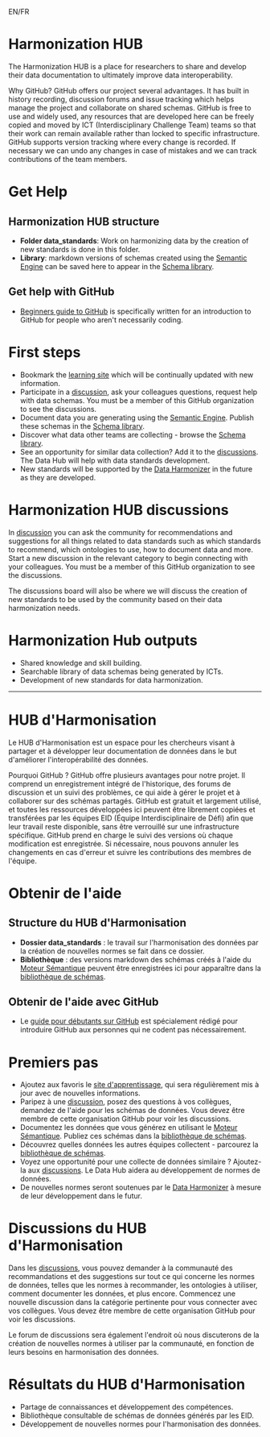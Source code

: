 EN/FR

# Harmonization HUB

The Harmonization HUB is a place for researchers to share and develop their data documentation to ultimately improve data interoperability.

Why GitHub?
GitHub offers our project several advantages. It has built in history recording, discussion forums and issue tracking which helps manage the project and collaborate on shared schemas. GitHub is free to use and widely used, any resources that are developed here can be freely copied and moved by ICT (Interdisciplinary Challenge Team) teams so that their work can remain available rather than locked to specific infrastructure. GitHub supports version tracking where every change is recorded. If necessary we can undo any changes in case of mistakes and we can track contributions of the team members. 

# Get Help

## Harmonization HUB structure

* **Folder data_standards**: Work on harmonizing data by the creation of new standards is done in this folder.
* **Library**: markdown versions of schemas created using the [Semantic Engine](https://www.semanticengine.org) can be saved here to appear in the [Schema library](https://climatesmartagcollab.github.io/HUB-Harmonization/).

## Get help with GitHub
* [Beginners guide to GitHub](https://climatesmartagcollab.github.io/Documentation-en/github/) is specifically written for an introduction to GitHub for people who aren't necessarily coding.

# First steps
* Bookmark the [learning site](https://climatesmartagcollab.github.io/Documentation/) which will be continually updated with new information.
* Participate in a [discussion](https://github.com/orgs/ClimateSmartAgCollab/discussions), ask your colleagues questions, request help with data schemas. You must be a member of this GitHub organization to see the discussions.
* Document data you are generating using the [Semantic Engine](https://www.semanticengine.org). Publish these schemas in the [Schema library](https://climatesmartagcollab.github.io/HUB-Harmonization/).
* Discover what data other teams are collecting - browse the [Schema library](https://climatesmartagcollab.github.io/HUB-Harmonization/).
* See an opportunity for similar data collection? Add it to the [discussions](https://github.com/orgs/ClimateSmartAgCollab/discussions). The Data Hub will help with data standards development.
* New standards will be supported by the [Data Harmonizer](https://github.com/cidgoh/DataHarmonizer) in the future as they are developed.

# Harmonization HUB discussions

In [discussion](https://github.com/orgs/ClimateSmartAgCollab/discussions) you can ask the community for recommendations and suggestions for all things related to data standards such as which standards to recommend, which ontologies to use, how to document data and more. Start a new discussion in the relevant category to begin connecting with your colleagues. You must be a member of this GitHub organization to see the discussions.

The discussions board will also be where we will discuss the creation of new standards to be used by the community based on their data harmonization needs.

# Harmonization Hub outputs

* Shared knowledge and skill building.
* Searchable library of data schemas being generated by ICTs.
* Development of new standards for data harmonization.

---

# HUB d'Harmonisation

Le HUB d'Harmonisation est un espace pour les chercheurs visant à partager et à développer leur documentation de données dans le but d'améliorer l'interopérabilité des données.

Pourquoi GitHub ?
GitHub offre plusieurs avantages pour notre projet. Il comprend un enregistrement intégré de l'historique, des forums de discussion et un suivi des problèmes, ce qui aide à gérer le projet et à collaborer sur des schémas partagés. GitHub est gratuit et largement utilisé, et toutes les ressources développées ici peuvent être librement copiées et transférées par les équipes EID (Équipe Interdisciplinaire de Défi)  afin que leur travail reste disponible, sans être verrouillé sur une infrastructure spécifique. GitHub prend en charge le suivi des versions où chaque modification est enregistrée. Si nécessaire, nous pouvons annuler les changements en cas d'erreur et suivre les contributions des membres de l'équipe.

# Obtenir de l'aide

## Structure du HUB d'Harmonisation

* **Dossier data_standards** : le travail sur l'harmonisation des données par la création de nouvelles normes se fait dans ce dossier.
* **Bibliothèque** : des versions markdown des schémas créés à l'aide du [Moteur Sémantique](https://www.semanengine.org) peuvent être enregistrées ici pour apparaître dans la [bibliothèque de schémas](https://climatesmartagcollab.github.io/HUB-Harmonization/).

## Obtenir de l'aide avec GitHub
* Le [guide pour débutants sur GitHub](https://climatesmartagcollab.github.io/Documentation-en/github/) est spécialement rédigé pour introduire GitHub aux personnes qui ne codent pas nécessairement.

# Premiers pas
* Ajoutez aux favoris le [site d'apprentissage](https://climatesmartagcollab.github.io/Documentation/), qui sera régulièrement mis à jour avec de nouvelles informations.
* Paripez à une [discussion](https://github.com/orgs/ClimateSmartAgCollab/discussions), posez des questions à vos collègues, demandez de l'aide pour les schémas de données. Vous devez être membre de cette organisation GitHub pour voir les discussions.
* Documentez les données que vous générez en utilisant le [Moteur Sémantique](https://www.semanengine.org). Publiez ces schémas dans la [bibliothèque de schémas](https://climatesmartagcollab.github.io/HUB-Harmonization/).
* Découvrez quelles données les autres équipes collectent - parcourez la [bibliothèque de schémas](https://climatesmartagcollab.github.io/HUB-Harmonization/).
* Voyez une opportunité pour une collecte de données similaire ? Ajoutez-la aux [discussions](https://github.com/orgs/ClimateSmartAgCollab/discussions). Le Data Hub aidera au développement de normes de données.
* De nouvelles normes seront soutenues par le [Data Harmonizer](https://github.com/cidgoh/DataHarmonizer) à mesure de leur développement dans le futur.

# Discussions du HUB d'Harmonisation

Dans les [discussions](https://github.com/orgs/ClimateSmartAgCollab/discussions), vous pouvez demander à la communauté des recommandations et des suggestions sur tout ce qui concerne les normes de données, telles que les normes à recommander, les ontologies à utiliser, comment documenter les données, et plus encore. Commencez une nouvelle discussion dans la catégorie pertinente pour vous connecter avec vos collègues. Vous devez être membre de cette organisation GitHub pour voir les discussions.

Le forum de discussions sera également l'endroit où nous discuterons de la création de nouvelles normes à utiliser par la communauté, en fonction de leurs besoins en harmonisation des données.

# Résultats du HUB d'Harmonisation

* Partage de connaissances et développement des compétences.
* Bibliothèque consultable de schémas de données générés par les EID.
* Développement de nouvelles normes pour l'harmonisation des données.

